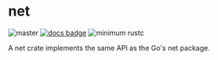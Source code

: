 # net

![master](https://github.com/sammyne/net-rs/workflows/build/badge.svg?branch=master)
[![docs badge](https://img.shields.io/badge/docs-0.1.0-blue)](https://sammyne.github.io/net-rs/net/)
![minimum rustc](https://img.shields.io/badge/rustc-1.46%2B-blue)

A net crate implements the same API as the Go's net package.
